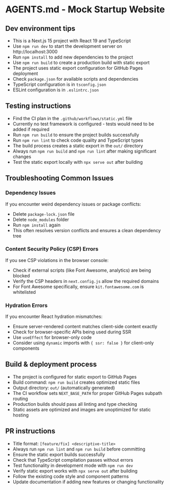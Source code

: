 # AGENTS.md - Mock Startup Website

## Dev environment tips

- This is a Next.js 15 project with React 19 and TypeScript
- Use `npm run dev` to start the development server on http://localhost:3000
- Run `npm install` to add new dependencies to the project
- Use `npm run build` to create a production build with static export
- The project uses static export configuration for GitHub Pages deployment
- Check `package.json` for available scripts and dependencies
- TypeScript configuration is in `tsconfig.json`
- ESLint configuration is in `.eslintrc.json`

## Testing instructions

- Find the CI plan in the `.github/workflows/static.yml` file
- Currently no test framework is configured - tests would need to be added if required
- Run `npm run build` to ensure the project builds successfully
- Run `npm run lint` to check code quality and TypeScript types
- The build process creates a static export in the `out/` directory
- Always run `npm run build` and `npm run lint` after making significant changes
- Test the static export locally with `npx serve out` after building

## Troubleshooting Common Issues

### Dependency Issues
If you encounter weird dependency issues or package conflicts:
- Delete `package-lock.json` file
- Delete `node_modules` folder
- Run `npm install` again
- This often resolves version conflicts and ensures a clean dependency tree

### Content Security Policy (CSP) Errors
If you see CSP violations in the browser console:
- Check if external scripts (like Font Awesome, analytics) are being blocked
- Verify the CSP headers in `next.config.js` allow the required domains
- For Font Awesome specifically, ensure `kit.fontawesome.com` is whitelisted

### Hydration Errors
If you encounter React hydration mismatches:
- Ensure server-rendered content matches client-side content exactly
- Check for browser-specific APIs being used during SSR
- Use `useEffect` for browser-only code
- Consider using `dynamic` imports with `{ ssr: false }` for client-only components

## Build & deployment process

- The project is configured for static export to GitHub Pages
- Build command: `npm run build` creates optimized static files
- Output directory: `out/` (automatically generated)
- The CI workflow sets `NEXT_BASE_PATH` for proper GitHub Pages subpath routing
- Production builds should pass all linting and type checking
- Static assets are optimized and images are unoptimized for static hosting

## PR instructions

- Title format: `[feature/fix] <descriptive-title>`
- Always run `npm run lint` and `npm run build` before committing
- Ensure the static export builds successfully
- Check that TypeScript compilation passes without errors
- Test functionality in development mode with `npm run dev`
- Verify static export works with `npx serve out` after building
- Follow the existing code style and component patterns
- Update documentation if adding new features or changing functionality